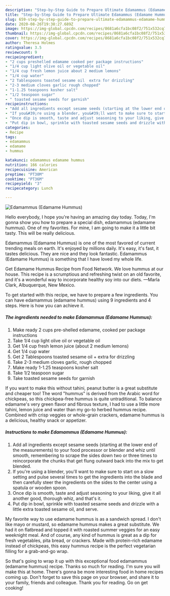 ```yaml
---
description: "Step-by-Step Guide to Prepare Ultimate Edamammus (Edamame Hummus)"
title: "Step-by-Step Guide to Prepare Ultimate Edamammus (Edamame Hummus)"
slug: 659-step-by-step-guide-to-prepare-ultimate-edamammus-edamame-hummus
date: 2020-08-26T19:38:27.689Z
image: https://img-global.cpcdn.com/recipes/8681a6cfa1bc08f2/751x532cq70/edamammus-edamame-hummus-recipe-main-photo.jpg
thumbnail: https://img-global.cpcdn.com/recipes/8681a6cfa1bc08f2/751x532cq70/edamammus-edamame-hummus-recipe-main-photo.jpg
cover: https://img-global.cpcdn.com/recipes/8681a6cfa1bc08f2/751x532cq70/edamammus-edamame-hummus-recipe-main-photo.jpg
author: Theresa Holmes
ratingvalue: 3.5
reviewcount: 9
recipeingredient:
- "2 cups preshelled edamame cooked per package instructions"
- "1/4 cup light olive oil or vegetable oil"
- "1/4 cup fresh lemon juice about 2 medium lemons"
- "1/4 cup water"
- "2 Tablespoons toasted sesame oil  extra for drizzling"
- "2-3 medium cloves garlic rough chopped"
- "1-1.25 teaspoons kosher salt"
- "1/2 teaspoon sugar"
- " toasted sesame seeds for garnish"
recipeinstructions:
- "Add all ingredients except sesame seeds (starting at the lower end of the measurements) to your food processor or blender and whiz until smooth, remembering to scrape the sides down two or three times to reincorporate the chunks that get flung outward back into the mix to get blended."
- "If you&#39;re using a blender, you&#39;ll want to make sure to start on a slow setting and pulse several times to get the ingredients into the blade and then carefully steer the ingredients on the sides to the center using a spatula or wooden spoon."
- "Once dip is smooth, taste and adjust seasoning to your liking, give it all another good, thorough whiz, and that&#39;s it."
- "Put dip in bowl, sprinkle with toasted sesame seeds and drizzle with a little extra toasted sesame oil, and serve."
categories:
- Recipe
tags:
- edamammus
- edamame
- hummus

katakunci: edamammus edamame hummus 
nutrition: 166 calories
recipecuisine: American
preptime: "PT30M"
cooktime: "PT36M"
recipeyield: "3"
recipecategory: Lunch

---
```



![Edamammus (Edamame Hummus)](https://img-global.cpcdn.com/recipes/8681a6cfa1bc08f2/751x532cq70/edamammus-edamame-hummus-recipe-main-photo.jpg)

Hello everybody, I hope you're having an amazing day today. Today, I'm gonna show you how to prepare a special dish, edamammus (edamame hummus). One of my favorites. For mine, I am going to make it a little bit tasty. This will be really delicious.

Edamammus (Edamame Hummus) is one of the most favored of current trending meals on earth. It's enjoyed by millions daily. It's easy, it's fast, it tastes delicious. They are nice and they look fantastic. Edamammus (Edamame Hummus) is something that I have loved my whole life.

Get Edamame Hummus Recipe from Food Network. We love hummus at our house. This recipe is a scrumptious and refreshing twist on an old favorite, and it&#39;s a wonderful way to incorporate healthy soy into our diets. —Marla Clark, Albuquerque, New Mexico.


To get started with this recipe, we have to prepare a few ingredients. You can have edamammus (edamame hummus) using 9 ingredients and 4 steps. Here is how you can achieve it.

<!--inarticleads1-->

##### The ingredients needed to make Edamammus (Edamame Hummus):

1. Make ready 2 cups pre-shelled edamame, cooked per package instructions
1. Take 1/4 cup light olive oil or vegetable oil
1. Get 1/4 cup fresh lemon juice (about 2 medium lemons)
1. Get 1/4 cup water
1. Get 2 Tablespoons toasted sesame oil + extra for drizzling
1. Take 2-3 medium cloves garlic, rough chopped
1. Make ready 1-1.25 teaspoons kosher salt
1. Take 1/2 teaspoon sugar
1. Take  toasted sesame seeds for garnish


If you want to make this without tahini, peanut butter is a great substitute and cheaper too! The word &#34;hummus&#34; is derived from the Arabic word for chickpeas, so this chickpea-free hummus is quite untraditional. To balance edamame&#39;s very green flavor and fibrous texture, I had to use a little more tahini, lemon juice and water than my go-to herbed hummus recipe. Combined with crisp veggies or whole-grain crackers, edamame hummus is a delicious, healthy snack or appetizer. 

<!--inarticleads2-->

##### Instructions to make Edamammus (Edamame Hummus):

1. Add all ingredients except sesame seeds (starting at the lower end of the measurements) to your food processor or blender and whiz until smooth, remembering to scrape the sides down two or three times to reincorporate the chunks that get flung outward back into the mix to get blended.
1. If you&#39;re using a blender, you&#39;ll want to make sure to start on a slow setting and pulse several times to get the ingredients into the blade and then carefully steer the ingredients on the sides to the center using a spatula or wooden spoon.
1. Once dip is smooth, taste and adjust seasoning to your liking, give it all another good, thorough whiz, and that&#39;s it.
1. Put dip in bowl, sprinkle with toasted sesame seeds and drizzle with a little extra toasted sesame oil, and serve.


My favorite way to use edamame hummus is as a sandwich spread. I don&#39;t like mayo or mustard, so edamame hummus makes a great substitute. We had it on flatbread and topped it with roasted summer veggies for an easy weeknight meal. And of course, any kind of hummus is great as a dip for fresh vegetables, pita bread, or crackers. Made with protein-rich edamame instead of chickpeas, this easy hummus recipe is the perfect vegetarian filling for a grab-and-go wrap. 

So that's going to wrap it up with this exceptional food edamammus (edamame hummus) recipe. Thanks so much for reading. I'm sure you will make this at home. There's gonna be more interesting food in home recipes coming up. Don't forget to save this page on your browser, and share it to your family, friends and colleague. Thank you for reading. Go on get cooking!
